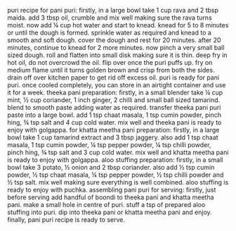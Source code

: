 puri recipe for pani puri:
firstly, in a large bowl take 1 cup rava and 2 tbsp maida.
add 3 tbsp oil, crumble and mix well making sure the rava turns moist.
now add ¼ cup hot water and start to knead.
knead for 5 to 8 minutes or until the dough is formed.
sprinkle water as required and knead to a smooth and soft dough.
cover the dough and rest for 20 minutes.
after 20 minutes, continue to knead for 2 more minutes.
now pinch a very small ball sized dough.
roll and flatten into small disk making sure it is thin.
deep fry in hot oil, do not overcrowd the oil.
flip over once the puri puffs up.
fry on medium flame until it turns golden brown and crisp from both the sides.
drain off over kitchen paper to get rid off excess oil.
puri is ready for pani puri. once cooled completely, you can store in an airtight container and use it for a week.
theeka pani preparation:
firstly, in a small blender take ¼ cup mint, ½ cup coriander, 1 inch ginger, 2 chilli and small ball sized tamarind.
blend to smooth paste adding water as required.
transfer theeka pani puri paste into a large bowl.
add 1 tsp chaat masala, 1 tsp cumin powder, pinch hing, ¾ tsp salt and 4 cup cold water.
mix well and theeka pani is ready to enjoy with golgappa.
for khatta meetha pani preparation:
firstly, in a large bowl take 1 cup tamarind extract and 3 tbsp jaggery.
also add 1 tsp chaat masala, 1 tsp cumin powder, ¼ tsp pepper powder, ¼ tsp chilli powder, pinch hing, ¾ tsp salt and 3 cup cold water.
mix well and khatta meetha pani is ready to enjoy with golgappa.
aloo stuffing preparation:
firstly, in a small bowl take 3 potato, ½ onion and 2 tbsp coriander.
also add ½ tsp cumin powder, ½ tsp chaat masala, ¼ tsp pepper powder, ½ tsp chilli powder and ½ tsp salt.
mix well making sure everything is well combined.
aloo stuffing is ready to enjoy with puchka.
assembling pani puri for serving:
firstly, just before serving add handful of boondi to theeka pani and khatta meetha pani.
make a small hole in centre of puri.
stuff a tsp of prepared aloo stuffing into puri.
dip into theeka pani or khatta meetha pani and enjoy.
finally, pani puri recipe is ready to serve.
